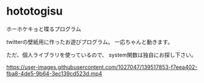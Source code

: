 # hototogisu
ホーホケキョと喋るプログラム

twitterの壁紙用に作ったお遊びプログラム。
一応ちゃんと動きます。

ただ、個人ライブラリを使っているので、
system関数は独自にお探し下さい。

<a href="https://github.com/biofermin2/hototogisu/blob/main/hototogisu.mp4"></a>

https://user-images.githubusercontent.com/1027047/139517853-f7eea402-fba8-4de5-9b64-3ec139cd523d.mp4


